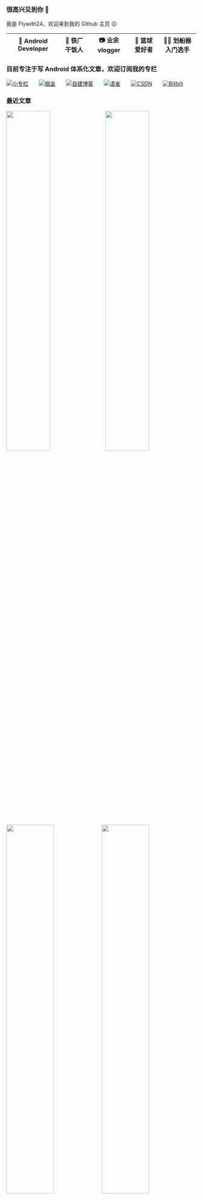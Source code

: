 ### 很高兴见到你 👋  
我是 Flywith24，欢迎来到我的 Github 主页 😉

|  📱 Android Developer    |    🍚 铁厂干饭人   |    📷 业余 vlogger   |   🏀 篮球爱好者   |  🚣🏻 划船器入门选手    |
| ---- | ---- | ---- | ---- | ---- |

### 目前专注于写 Android 体系化文章，欢迎订阅我的专栏


[![小专栏](https://cdn.jsdelivr.net/gh/Flywith24/Album/img/20201216150338.png)](https://xiaozhuanlan.com/detail)&emsp;&emsp;[![掘金](https://cdn.jsdelivr.net/gh/Flywith24/Album/img/20201216150413.png)](https://juejin.cn/user/219558054476792/columns)&emsp;&emsp;[![自建博客](https://cdn.jsdelivr.net/gh/Flywith24/Album/img/20201216151326.png)](https://flywith24.gitee.io)&emsp;&emsp;[![语雀](https://cdn.jsdelivr.net/gh/Flywith24/Album/img/20201216150234.png)](https://www.yuque.com/flywith24)&emsp;&emsp;[![CSDN](https://cdn.jsdelivr.net/gh/Flywith24/Album/img/20201216150204.png)](https://blog.csdn.net/fly_with_24)&emsp;&emsp;[![Bilibili](https://cdn.jsdelivr.net/gh/Flywith24/Album/img/20201231135933.png)](https://space.bilibili.com/354140435)



### 最近文章
<img src= "https://github-readme-juejin-recent-article-flywith24.vercel.app/juejin?id=219558054476792&limit=5" width="48%" herf="https://juejin.cn/user/219558054476792/posts"><img width="4%"/><img src= "https://github-readme-juejin-recent-article-flywith24.vercel.app/xiaozhuanlan?id=detail&limit=5" width="48%" herf="https://xiaozhuanlan.com/detail">

<img src= "https://cdn.jsdelivr.net/gh/Flywith24/Album/img/20201216152154.png" width="50%"><img src= "https://github-readme-stats.vercel.app/api?username=Flywith24&count_private=true&show_icons=true&hide=prs&hide_title=true" width="50%">
